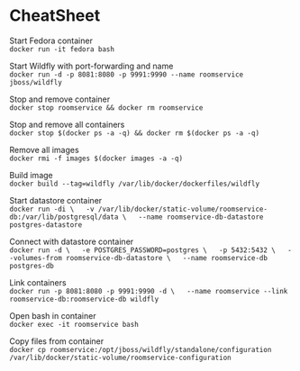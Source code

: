 # CheatSheet

Start Fedora container  
`docker run -it fedora bash`

Start Wildfly with port-forwarding and name  
`docker run -d -p 8081:8080 -p 9991:9990 --name roomservice jboss/wildfly`

Stop and remove container  
`docker stop roomservice && docker rm roomservice`

Stop and remove all containers  
`docker stop $(docker ps -a -q) && docker rm $(docker ps -a -q)`

Remove all images  
`docker rmi -f images $(docker images -a -q)`

Build image  
`docker build --tag=wildfly /var/lib/docker/dockerfiles/wildfly`

Start datastore container  
`docker run -di \  
-v /var/lib/docker/static-volume/roomservice-db:/var/lib/postgresql/data \  
--name roomservice-db-datastore postgres-datastore`

Connect with datastore container  
`docker run -d \  
-e POSTGRES_PASSWORD=postgres \  
-p 5432:5432 \  
--volumes-from roomservice-db-datastore \  
--name roomservice-db postgres-db`

Link containers  
`docker run -p 8081:8080 -p 9991:9990 -d \  
--name roomservice --link roomservice-db:roomservice-db wildfly`

Open bash in container  
`docker exec -it roomservice bash`

Copy files from container  
`docker cp roomservice:/opt/jboss/wildfly/standalone/configuration /var/lib/docker/static-volume/roomservice-configuration`
